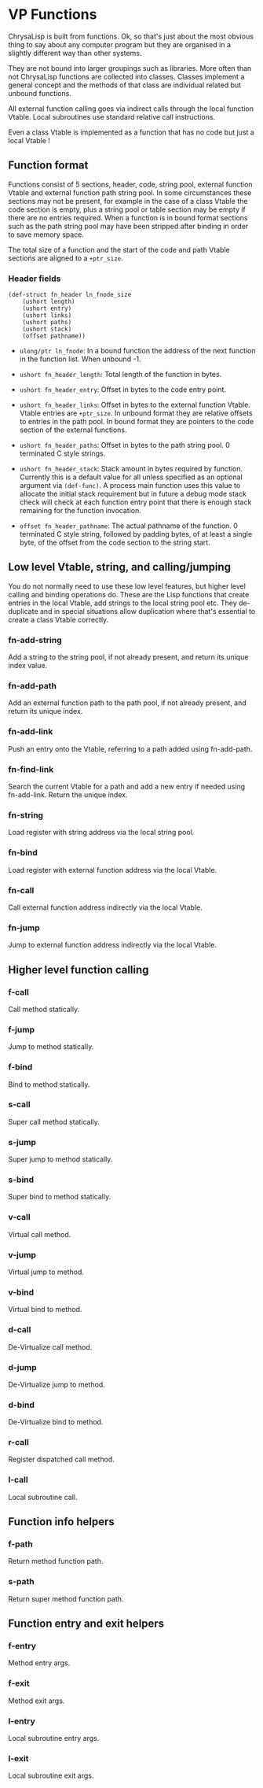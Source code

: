 # VP Functions

ChrysaLisp is built from functions. Ok, so that's just about the most obvious
thing to say about any computer program but they are organised in a slightly
different way than other systems.

They are not bound into larger groupings such as libraries. More often than not
ChrysaLisp functions are collected into classes. Classes implement a general
concept and the methods of that class are individual related but unbound
functions.

All external function calling goes via indirect calls through the local
function Vtable. Local subroutines use standard relative call instructions.

Even a class Vtable is implemented as a function that has no code but just a
local Vtable !

## Function format

Functions consist of 5 sections, header, code, string pool, external function
Vtable and external function path string pool. In some circumstances these
sections may not be present, for example in the case of a class Vtable the code
section is empty, plus a string pool or table section may be empty if there are
no entries required. When a function is in bound format sections such as the
path string pool may have been stripped after binding in order to save memory
space.

The total size of a function and the start of the code and path Vtable sections
are aligned to a `+ptr_size`.

### Header fields

```vdu
(def-struct fn_header ln_fnode_size
	(ushort length)
	(ushort entry)
	(ushort links)
	(ushort paths)
	(ushort stack)
	(offset pathname))
```

* `ulong/ptr ln_fnode`: In a bound function the address of the next function in
the function list. When unbound -1.

* `ushort fn_header_length`: Total length of the function in bytes.

* `ushort fn_header_entry`: Offset in bytes to the code entry point.

* `ushort fn_header_links`: Offset in bytes to the external function Vtable.
Vtable entries are `+ptr_size`. In unbound format they are relative offsets to
entries in the path pool. In bound format they are pointers to the code section
of the external functions.

* `ushort fn_header_paths`: Offset in bytes to the path string pool. 0
terminated C style strings.

* `ushort fn_header_stack`: Stack amount in bytes required by function.
Currently this is a default value for all unless specified as an optional
argument via `(def-func)`. A process main function uses this value to allocate
the initial stack requirement but in future a debug mode stack check will check
at each function entry point that there is enough stack remaining for the
function invocation.

* `offset fn_header_pathname`: The actual pathname of the function. 0
terminated C style string, followed by padding bytes, of at least a single
byte, of the offset from the code section to the string start.

## Low level Vtable, string, and calling/jumping

You do not normally need to use these low level features, but higher level
calling and binding operations do. These are the Lisp functions that create
entries in the local Vtable, add strings to the local string pool etc. They
de-duplicate and in special situations allow duplication where that's essential
to create a class Vtable correctly.

### fn-add-string

Add a string to the string pool, if not already present, and return its unique
index value.

### fn-add-path

Add an external function path to the path pool, if not already present, and
return its unique index.

### fn-add-link

Push an entry onto the Vtable, referring to a path added using fn-add-path.

### fn-find-link

Search the current Vtable for a path and add a new entry if needed using
fn-add-link. Return the unique index.

### fn-string

Load register with string address via the local string pool.

### fn-bind

Load register with external function address via the local Vtable.

### fn-call

Call external function address indirectly via the local Vtable.

### fn-jump

Jump to external function address indirectly via the local Vtable.

## Higher level function calling

### f-call

Call method statically.

### f-jump

Jump to method statically.

### f-bind

Bind to method statically.

### s-call

Super call method statically.

### s-jump

Super jump to method statically.

### s-bind

Super bind to method statically.

### v-call

Virtual call method.

### v-jump

Virtual jump to method.

### v-bind

Virtual bind to method.

### d-call

De-Virtualize call method.

### d-jump

De-Virtualize jump to method.

### d-bind

De-Virtualize bind to method.

### r-call

Register dispatched call method.

### l-call

Local subroutine call.

## Function info helpers

### f-path

Return method function path.

### s-path

Return super method function path.

## Function entry and exit helpers

### f-entry

Method entry args.

### f-exit

Method exit args.

### l-entry

Local subroutine entry args.

### l-exit

Local subroutine exit args.
